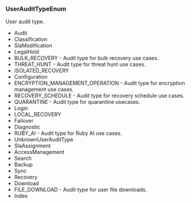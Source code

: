 ### UserAuditTypeEnum
User audit type.

- Audit
- Classification
- SlaModification
- LegalHold
- BULK_RECOVERY - Audit type for bulk recovery use cases.
- THREAT_HUNT - Audit type for threat hunt use cases.
- ISOLATED_RECOVERY
- Configuration
- ENCRYPTION_MANAGEMENT_OPERATION - Audit type for encryption management use cases.
- RECOVERY_SCHEDULE - Audit type for recovery schedule use cases.
- QUARANTINE - Audit type for quarantine usecases.
- Login
- LOCAL_RECOVERY
- Failover
- Diagnostic
- RUBY_AI - Audit type for Ruby AI use cases.
- UnknownUserAuditType
- SlaAssignment
- AccessManagement
- Search
- Backup
- Sync
- Recovery
- Download
- FILE_DOWNLOAD - Audit type for user file downloads.
- Index
